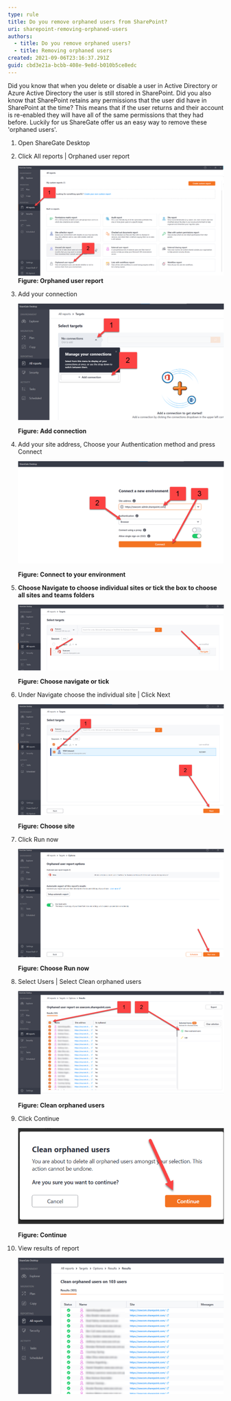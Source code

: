 ```yaml
---
type: rule
title: Do you remove orphaned users from SharePoint?
uri: sharepoint-removing-orphaned-users
authors:
  - title: Do you remove orphaned users?
  - title: Removing orphaned users
created: 2021-09-06T23:16:37.291Z
guid: cbd3e21a-bcbb-408e-9e8d-b010b5ce8edc
---
```

Did you know that when you delete or disable a user in Active Directory or Azure Active Directory the user is still stored in SharePoint.  Did you also know that SharePoint retains any permissions that the user did have in SharePoint at the time?  This means that if the user returns and their account is re-enabled they will have all of the same permissions that they had before.  Luckily for us ShareGate offer us an easy way to remove these 'orphaned users'.

<!--endintro-->

1. Open ShareGate Desktop
2. Click All reports | Orphaned user report

      ![](step2-orphaneduser.png "Figure: Open orphaned user report")
   **Figure: Orphaned user report**
3. Add your connection

   ![](step3-orphaneduser.png "Add your connection")

   **Figure: Add connection**
4. Add your site address, Choose your Authentication method and press Connect

   ![](step4-orphaneduser.png "Connect to your enviroment")

   **Figure: Connect to your environment**
5. **Choose Navigate to choose individual sites or tick the box to choose all sites and teams folders**

   ![](step5-orphaneduser.png)

   **Figure: Choose navigate or tick**
6. Under Navigate choose the individual site | Click Next

   ![](step6-orphaneduser.png)

   **Figure: Choose site**
7. Click Run now

   ![](step7-orphaneduser.png "Run Now")

   **Figure: Choose Run now**
8. Select Users | Select Clean orphaned users

   ![](step8-orphaneduser.png "Clean orphaned users")

   **Figure: Clean orphaned users**
9. Click Continue

   ![](step9-orphaneduser.png "Continue")

   **Figure: Continue**
10. View results of report

    ![](step10-orphaneduser.png)